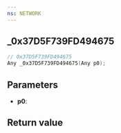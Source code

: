 ```yaml
---
ns: NETWORK
---
```

## _0x37D5F739FD494675

```c
// 0x37D5F739FD494675
Any _0x37D5F739FD494675(Any p0);
```


## Parameters
* **p0**: 

## Return value

